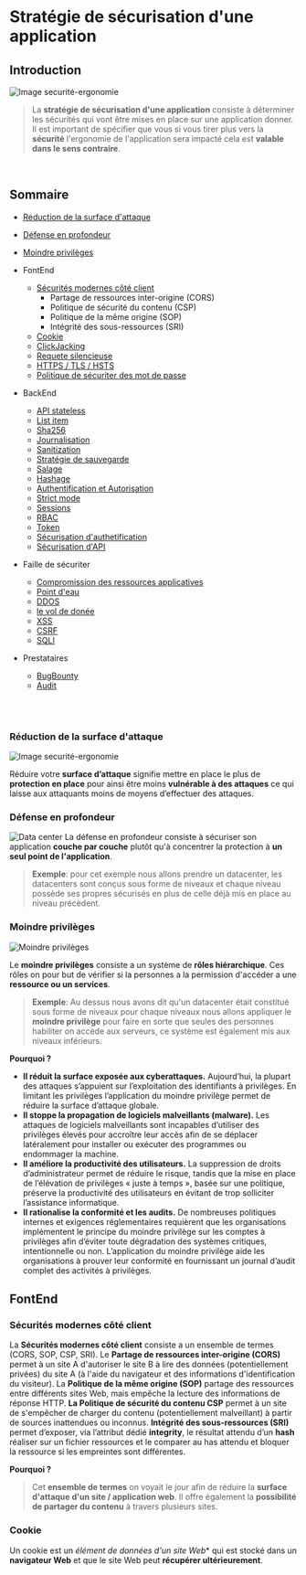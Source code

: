 # Stratégie de sécurisation d'une application
  
  ## Introduction

![Image securité-ergonomie](https://i.imgur.com/fo8BBJr.png)

> La **stratégie de sécurisation d'une application** consiste à déterminer les sécurités qui vont être mises en place sur une application donner. Il est important de spécifier que vous si vous tirer plus vers la **sécurité** l'ergonomie de l'application sera impacté cela est **valable dans le sens contraire**.

</br>

## Sommaire

- [Réduction de la surface d'attaque]()
- [Défense en profondeur]()
- [Moindre privilèges]()

- FontEnd

	-  [Sécurités modernes côté client]()
		-  Partage de ressources inter-origine (CORS)
		-  Politique de sécurité du contenu (CSP)
		-  Politique de la même origine (SOP)
		-  Intégrité des sous-ressources (SRI)
	-  [Cookie]()
	-  [ClickJacking]()
	-  [Requete silencieuse]()
	-  [HTTPS / TLS / HSTS]()
	-  [Politique de sécuriter des mot de passe]()
- BackEnd
	-  [API stateless]()
	-  [List item]()
	-  [Sha256]()
	-  [Journalisation]()
	-  [Sanitization]()
	-  [Stratégie de sauvegarde]()
	-  [Salage]()
	-  [Hashage]()
	-  [Authentification et Autorisation]()
	-  [Strict mode]()
	-  [Sessions]()
	-  [RBAC]()
	-  [Token]()
	-  [Sécurisation d'authetification]()
	-  [Sécurisation d'API]()
- Faille de sécuriter
	-  [Compromission des ressources applicatives]()
	-  [Point d'eau]()
	-  [DDOS]()
	-  [le vol de donée]()
	-  [XSS]()
	-  [CSRF]()
	-  [SQLI]()
- Prestataires
	-  [BugBounty]()
	-  [Audit]()


</br>
</br>

### Réduction de la surface d'attaque

![Image securité-ergonomie](https://i.imgur.com/O55lBp6.png)

Réduire votre **surface d’attaque** signifie mettre en place le plus de **protection en place** pour ainsi être moins **vulnérable à des attaques** ce qui laisse aux attaquants moins de moyens d’effectuer des attaques.

### Défense en profondeur
![Data center](http://www.france-datacenter.fr/wp-content/uploads/2015/01/Datacenter-Google.jpg)
La défense en profondeur consiste à sécuriser son application **couche par couche** plutôt qu'à concentrer la protection à **un seul point de l'application**.

> **Exemple**: pour cet exemple nous allons prendre un datacenter, les datacenters sont conçus sous forme de niveaux et chaque niveau possède ses propres sécurisés en plus de celle déjà mis en place au niveau précèdent.

### Moindre privilèges

![Moindre privilèges](https://www.zscaler.fr/cdn-cgi/image/format%3Dauto/sites/default/files/images/page/xyz/zscaler-least-privilege-access-diagram-1.png)

Le **moindre privilèges** consiste a un système de **rôles hiérarchique**. Ces rôles on pour but de vérifier si la personnes a la permission d'accéder a une **ressource ou un services**.

> **Exemple**:  Au dessus nous avons dit qu'un datacenter était constitué sous forme de niveaux pour chaque niveaux nous allons appliquer le **moindre privilège** pour faire en sorte que seules des personnes habiliter on accède aux serveurs, ce système est également mis aux niveaux inférieurs.

**Pourquoi ?**

-   **Il réduit la surface exposée aux cyberattaques.**  Aujourd’hui, la plupart des attaques s’appuient sur  l’exploitation des identifiants à privilèges. En limitant les privilèges l’application du moindre privilège permet de réduire la surface d’attaque globale.
-   **Il stoppe la propagation de logiciels malveillants (malware).** Les attaques de logiciels malveillants sont incapables d’utiliser des privilèges élevés pour accroître leur accès afin de se déplacer latéralement pour installer ou exécuter des programmes ou endommager la machine.
-   **Il améliore la productivité des utilisateurs.**  La suppression de droits d’administrateur permet de réduire le risque, tandis que la mise en place de l’élévation de privilèges « juste à temps », basée sur une politique, préserve la productivité des utilisateurs en évitant de trop solliciter l’assistance informatique.
-   **Il rationalise la conformité et les audits.**  De nombreuses politiques internes et exigences réglementaires requièrent que les organisations implémentent le principe du moindre privilège sur les comptes à privilèges afin d’éviter toute dégradation des systèmes critiques, intentionnelle ou non. L’application du moindre privilège aide les organisations à prouver leur conformité en fournissant un journal d’audit complet des activités à privilèges.

## FontEnd

### Sécurités modernes côté client

La **Sécurités modernes côté client** consiste a un ensemble de termes (CORS, SOP, CSP, SRI). Le **Partage de ressources inter-origine (CORS)** permet à un site A d'autoriser le site B à lire des données (potentiellement privées) du site A (à l'aide du navigateur et des informations d'identification du visiteur). La **Politique de la même origine (SOP)** partage des ressources entre différents sites Web, mais empêche la lecture des informations de réponse HTTP. **La Politique de sécurité du contenu CSP** permet à un site de s'empêcher de charger du contenu (potentiellement malveillant) à partir de sources inattendues ou inconnus. **Intégrité des sous-ressources (SRI)** permet d’exposer, via l’attribut dédié **integrity**, le résultat attendu d’un **hash** réaliser sur un fichier ressources et le comparer au has attendu et bloquer la ressource si les empreintes sont différentes.

**Pourquoi ?**

 > Cet **ensemble de termes** on voyait le jour afin de réduire la **surface d'attaque d'un site / application web**. Il offre également la **possibilité de partager du contenu** à travers plusieurs sites.

### Cookie

Un cookie est un *élément de données d'un site Web** qui est stocké dans un **navigateur Web** et que le site Web peut **récupérer ultérieurement**.

